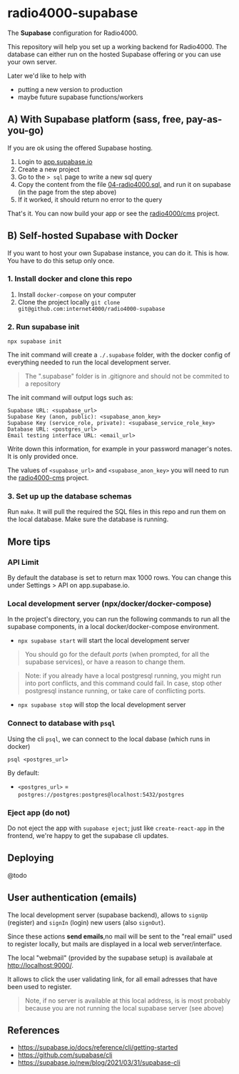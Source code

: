 # radio4000-supabase

The **Supabase** configuration for Radio4000. 

This repository will help you set up a working backend for Radio4000. The database can either run on the hosted Supabase offering or you can use your own server.

Later we'd like to help with

- putting a new version to production
- maybe future supabase functions/workers

## A) With Supabase platform (sass, free, pay-as-you-go)

If you are ok using the offered Supabase hosting.

1. Login to [app.supabase.io](https://app.supabase.io)
2. Create a new project
3. Go to the `> sql` page to write a new sql query
4. Copy the content from the file [04-radio4000.sql](https://github.com/radio4000/supabase/blob/main/04-radio4000.sql), and run it on
   supabase (in the page from the step above)
4. If it worked, it should return no error to the query

That's it. You can now build your app or see the [radio4000/cms](https://github.com/radio4000/cms) project.

## B) Self-hosted Supabase with Docker

If you want to host your own Supabase instance, you can do it. This is how. You have to do this setup only once. 

### 1. Install docker and clone this repo

1. Install `docker-compose` on your computer
1. Clone the project locally `git clone git@github.com:internet4000/radio4000-supabase`

### 2. Run supabase init

```
npx supabase init
```

The init command will create a `./.supabase` folder, with the docker
config of everything needed to run the local development server.

> The ".supabase" folder is in .gitignore and should not be commited to a repository

The init command will output logs such as:

```
Supabase URL: <supabase_url>
Supabase Key (anon, public): <supabase_anon_key>
Supabase Key (service_role, private): <supabase_service_role_key>
Database URL: <postgres_url>
Email testing interface URL: <email_url>
```

Write down this information, for example in your password manager's notes. It is only provided once.

The values of `<supabase_url>` and `<supabase_anon_key>` you will need to run the [radio4000-cms](https://github.com/internet4000/radio4000-cms) project.

### 3. Set up up the database schemas

Run `make`. It will pull the required the SQL files in this repo and run them on the local database. Make sure the database is running.

## More tips

### API Limit

By default the database is set to return max 1000 rows. You can change this under Settings > API on app.supabase.io.

### Local development server (npx/docker/docker-compose)

In the project's directory, you can run the following commands to run
all the supabase components, in a local docker/docker-compose environment.

- `npx supabase start` will start the local development server

> You should go for the default *ports* (when prompted, for all the
> supabase services), or have a reason to change them.

> Note: if you already have a local postgresql running, you might run
> into port conflicts, and this command could fail. In case, stop
> other postgresql instance running, or take care of conflicting ports.

- `npx supabase stop` will stop the local development server

### Connect to database with `psql`

Using the cli `psql`, we can connect to the local dabase (which runs in docker)

```
psql <postgres_url>
```

By default:
- `<postgres_url>` = `postgres://postgres:postgres@localhost:5432/postgres`

### Eject app (do not)

Do not eject the app with `supabase eject`; just like `create-react-app` in the frontend,
we're happy to get the supabase cli updates.

## Deploying

@todo

## User authentication (emails)

The local development server (supabase backend), allows to `signUp`
(register) and `signIn` (login) new users (also `signOut`).

Since these actions **send emails**,no mail will be sent to the "real
email" used to register locally, but mails are displayed in a local
web server/interface.

The local "webmail" (provided by the supabase setup) is availabale at
[http://localhost:9000/](http://localhost:9000/).

It allows to click the user validating link, for all email
adresses that have been used to register.

> Note, if no server is available at this local address, is is most
> probably because you are not running the local supabase server (see
> above)

## References

- https://supabase.io/docs/reference/cli/getting-started
- https://github.com/supabase/cli
- https://supabase.io/new/blog/2021/03/31/supabase-cli
